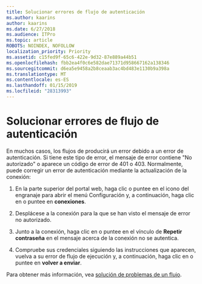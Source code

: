 ```yaml
---
title: Solucionar errores de flujo de autenticación
ms.author: kaarins
author: kaarins
ms.date: 6/27/2018
ms.audience: ITPro
ms.topic: article
ROBOTS: NOINDEX, NOFOLLOW
localization_priority: Priority
ms.assetid: c15fed9f-65c6-422e-9d32-87e889a44b51
ms.openlocfilehash: fbb2ea4f0c6e582dae71371d958667162a138346
ms.sourcegitcommit: d6ea5e9458a2b8ceaab3ac4bd483e1130b9a398a
ms.translationtype: MT
ms.contentlocale: es-ES
ms.lasthandoff: 01/15/2019
ms.locfileid: "28313993"
---
```

# <a name="troubleshoot-flow-authentication-errors"></a>Solucionar errores de flujo de autenticación

En muchos casos, los flujos de producirá un error debido a un error de autenticación. Si tiene este tipo de error, el mensaje de error contiene "No autorizado" o aparece un código de error de 401 o 403. Normalmente, puede corregir un error de autenticación mediante la actualización de la conexión:
  
1. En la parte superior del portal web, haga clic o puntee en el icono del engranaje para abrir el menú Configuración y, a continuación, haga clic en o puntee en **conexiones**.
    
2. Desplácese a la conexión para la que se han visto el mensaje de error no autorizado.
    
3. Junto a la conexión, haga clic en o puntee en el vínculo de **Repetir contraseña** en el mensaje acerca de la conexión no se autentica. 
    
4. Compruebe sus credenciales siguiendo las instrucciones que aparecen, vuelva a su error de flujo de ejecución y, a continuación, haga clic en o puntee en **volver a enviar**.
    
Para obtener más información, vea [solución de problemas de un flujo](https://go.microsoft.com/fwlink/?linkid=872110).
  

